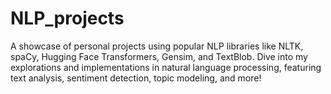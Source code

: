 # NLP_projects
A showcase of personal projects using popular NLP libraries like NLTK, spaCy, Hugging Face Transformers, Gensim, and TextBlob. Dive into my explorations and implementations in natural language processing, featuring text analysis, sentiment detection, topic modeling, and more!
